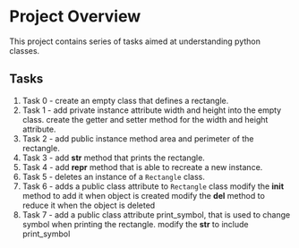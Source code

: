 
# Project Overview

This project contains series of tasks aimed at understanding python classes.

## Tasks

 1. Task 0 - create an empty class that defines a rectangle.
 2. Task 1 - add private instance attribute width and height into the empty class.
             create the getter and setter method for the width and height attribute.
 3. Task 2 - add public instance method area and perimeter of the rectangle.
 4. Task 3 - add __str__ method that prints the rectangle.
 5. Task 4 - add __repr__ method that is able to recreate a new instance.  
 6. Task 5 - deletes an instance of a ``Rectangle`` class.
 7. Task 6 - adds a public class attribute to ``Rectangle`` class
             modify the __init__ method to add it when object is created
             modify the __del__ method to reduce it when the object is deleted
 8. Task 7 - add a public class attribute print_symbol, that is used to change symbol
             when printing the rectangle.
             modify the __str__ to include print_symbol

